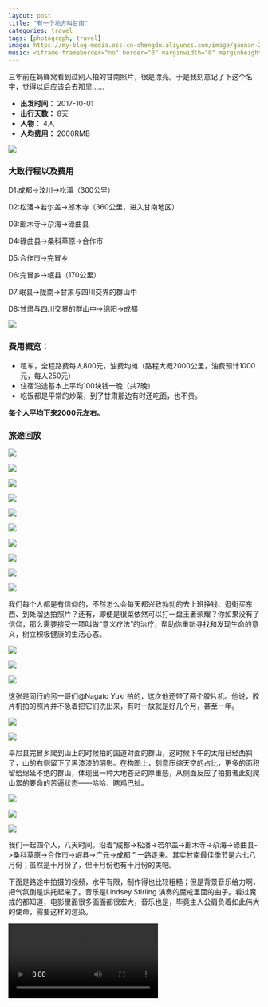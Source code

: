 ```yaml
---
layout: post
title: "有一个地方叫甘南"
categories: travel
tags: [photograph, travel]
image: https://my-blog-media.oss-cn-chengdu.aliyuncs.com/image/gannan-20171022-1563595936.200238.jpg
music: <iframe frameborder="no" border="0" marginwidth="0" marginheight="0" width=298 height=52 src="//music.163.com/outchain/player?type=2&id=29713872&auto=1&height=32"></iframe>
---
```


三年前在蚂蜂窝看到过别人拍的甘南照片，很是漂亮。于是我刻意记了下这个名字，觉得以后应该会去那里……

* **出发时间：** 2017-10-01
* **出行天数：** 8天
* **人物：** 4人
* **人均费用：** 2000RMB

![](https://my-blog-media.oss-cn-chengdu.aliyuncs.com/image/gannan-20171022-1563595934.715107.jpg)

### 大致行程以及费用

D1:成都→汶川→松潘（300公里）

D2:松潘→若尔盖→郎木寺（360公里，进入甘南地区）

D3:郎木寺→尕海→碌曲县

D4:碌曲县→桑科草原→合作市

D5:合作市→完冒乡

D6:完冒乡→岷县（170公里）

D7:岷县→陇南→甘肃与四川交界的群山中

D8:甘肃与四川交界的群山中→绵阳→成都

![](https://my-blog-media.oss-cn-chengdu.aliyuncs.com/image/gannan-20171022-1563595935.050067.jpg)

### 费用概览：

* 租车，全程路费每人800元，油费均摊（路程大概2000公里，油费预计1000元，每人250元）
* 住宿沿途基本上平均100块钱一晚（共7晚）
* 吃饭都是平常的炒菜，到了甘肃那边有时还吃面，也不贵。

**每个人平均下来2000元左右。**

### 旅途回放

![](https://my-blog-media.oss-cn-chengdu.aliyuncs.com/image/gannan-20171022-1563595935.1481118.jpg)

![](https://my-blog-media.oss-cn-chengdu.aliyuncs.com/image/gannan-20171022-1563595935.19213.jpg)

![](https://my-blog-media.oss-cn-chengdu.aliyuncs.com/image/gannan-20171022-1563595935.250649.jpg)

![](https://my-blog-media.oss-cn-chengdu.aliyuncs.com/image/gannan-20171022-1563595935.2945228.jpg)

![](https://my-blog-media.oss-cn-chengdu.aliyuncs.com/image/gannan-20171022-1563595935.492773.jpg)

![](https://my-blog-media.oss-cn-chengdu.aliyuncs.com/image/gannan-20171022-1563595935.526297.jpg)

![](https://my-blog-media.oss-cn-chengdu.aliyuncs.com/image/gannan-20171022-1563595935.874923.jpg)

![](https://my-blog-media.oss-cn-chengdu.aliyuncs.com/image/gannan-20171022-1563595935.922379.jpg)

![](https://my-blog-media.oss-cn-chengdu.aliyuncs.com/image/gannan-20171022-1563595935.965106.jpg)

![](https://my-blog-media.oss-cn-chengdu.aliyuncs.com/image/gannan-20171022-1563595936.0173628.jpg)

我们每个人都是有信仰的，不然怎么会每天都兴致勃勃的去上班挣钱、逛街买东西、到处溜达拍照片？还有，即便是很菜依然可以打一盘王者荣耀？你如果没有了信仰，那么需要接受一项叫做“意义疗法”的治疗，帮助你重新寻找和发现生命的意义，树立积极健康的生活心态。

![](https://my-blog-media.oss-cn-chengdu.aliyuncs.com/image/gannan-20171022-1563595936.0734138.jpg)

![](https://my-blog-media.oss-cn-chengdu.aliyuncs.com/image/gannan-20171022-1563595936.128266.jpg)

![](https://my-blog-media.oss-cn-chengdu.aliyuncs.com/image/gannan-20171022-1563595936.246488.jpg)

这张是同行的另一哥们@Nagato Yuki 拍的，这次他还带了两个胶片机。他说，胶片机拍的照片并不急着把它们洗出来，有时一放就是好几个月，甚至一年。

![](https://my-blog-media.oss-cn-chengdu.aliyuncs.com/image/gannan-20171022-1563595936.331945.jpg)

![](https://my-blog-media.oss-cn-chengdu.aliyuncs.com/image/gannan-20171022-1563595936.396265.jpg)

卓尼县完冒乡爬到山上的时候拍的国道对面的群山，这时候下午的太阳已经西斜了，山的右侧留下了黑漆漆的阴影。在构图上，刻意压缩天空的占比，更多的面积留给绵延不绝的群山，体现出一种大地苍茫的厚重感，从侧面反应了拍摄者此刻爬山累的要命的苦逼状态——哈哈，瞎鸡巴扯。

![](https://my-blog-media.oss-cn-chengdu.aliyuncs.com/image/gannan-20171022-1563595936.496814.jpg)

![](https://my-blog-media.oss-cn-chengdu.aliyuncs.com/image/gannan-20171022-1563595936.7554162.jpg)

![](https://my-blog-media.oss-cn-chengdu.aliyuncs.com/image/gannan-20171022-1563595936.839932.jpg)

我们一起四个人，八天时间。沿着“成都->松潘->若尔盖->郎木寺->尕海->碌曲县->桑科草原->合作市->岷县->广元->成都 ” 一路走来。其实甘南最佳季节是六七八月份；虽然是十月份了，但十月份也有十月份的美吧。

下面是路途中拍摄的视频，水平有限，制作得也比较粗糙；但是背景音乐给力啊，把气氛倒是烘托起来了。音乐是Lindsey Stirling 演奏的魔戒里面的曲子。看过魔戒的都知道，电影里面很多画面都很宏大，音乐也是，毕竟主人公肩负着如此伟大的使命，需要这样的渲染。

<video controls>
  <source src="https://my-blog-media.oss-cn-chengdu.aliyuncs.com/video/%E7%94%98%E8%82%83%E7%94%98%E5%8D%97.mp4">
</video>


